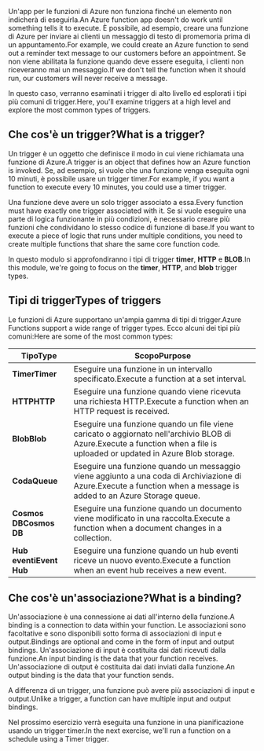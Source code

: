<span data-ttu-id="3cc51-101">Un'app per le funzioni di Azure non funziona finché un elemento non indicherà di eseguirla.</span><span class="sxs-lookup"><span data-stu-id="3cc51-101">An Azure function app doesn't do work until something tells it to execute.</span></span> <span data-ttu-id="3cc51-102">È possibile, ad esempio, creare una funzione di Azure per inviare ai clienti un messaggio di testo di promemoria prima di un appuntamento.</span><span class="sxs-lookup"><span data-stu-id="3cc51-102">For example, we could create an Azure function to send out a reminder text message to our customers before an appointment.</span></span> <span data-ttu-id="3cc51-103">Se non viene abilitata la funzione quando deve essere eseguita, i clienti non riceveranno mai un messaggio.</span><span class="sxs-lookup"><span data-stu-id="3cc51-103">If we don't tell the function when it should run, our customers will never receive a message.</span></span> 

<span data-ttu-id="3cc51-104">In questo caso, verranno esaminati i trigger di alto livello ed esplorati i tipi più comuni di trigger.</span><span class="sxs-lookup"><span data-stu-id="3cc51-104">Here, you'll examine triggers at a high level and explore the most common types of triggers.</span></span>

## <a name="what-is-a-trigger"></a><span data-ttu-id="3cc51-105">Che cos'è un trigger?</span><span class="sxs-lookup"><span data-stu-id="3cc51-105">What is a trigger?</span></span>

<span data-ttu-id="3cc51-106">Un trigger è un oggetto che definisce il modo in cui viene richiamata una funzione di Azure.</span><span class="sxs-lookup"><span data-stu-id="3cc51-106">A trigger is an object that defines how an Azure function is invoked.</span></span> <span data-ttu-id="3cc51-107">Se, ad esempio, si vuole che una funzione venga eseguita ogni 10 minuti, è possibile usare un trigger timer.</span><span class="sxs-lookup"><span data-stu-id="3cc51-107">For example, if you want a function to execute every 10 minutes, you could use a timer trigger.</span></span>

<span data-ttu-id="3cc51-108">Una funzione deve avere un solo trigger associato a essa.</span><span class="sxs-lookup"><span data-stu-id="3cc51-108">Every function must have exactly one trigger associated with it.</span></span> <span data-ttu-id="3cc51-109">Se si vuole eseguire una parte di logica funzionante in più condizioni, è necessario creare più funzioni che condividano lo stesso codice di funzione di base.</span><span class="sxs-lookup"><span data-stu-id="3cc51-109">If you want to execute a piece of logic that runs under multiple conditions, you need to create multiple functions that share the same core function code.</span></span>

<span data-ttu-id="3cc51-110">In questo modulo si approfondiranno i tipi di trigger **timer**, **HTTP** e **BLOB**.</span><span class="sxs-lookup"><span data-stu-id="3cc51-110">In this module, we're going to focus on the **timer**, **HTTP**, and **blob** trigger types.</span></span>

## <a name="types-of-triggers"></a><span data-ttu-id="3cc51-111">Tipi di trigger</span><span class="sxs-lookup"><span data-stu-id="3cc51-111">Types of triggers</span></span>

<span data-ttu-id="3cc51-112">Le funzioni di Azure supportano un'ampia gamma di tipi di trigger.</span><span class="sxs-lookup"><span data-stu-id="3cc51-112">Azure Functions support a wide range of trigger types.</span></span> <span data-ttu-id="3cc51-113">Ecco alcuni dei tipi più comuni:</span><span class="sxs-lookup"><span data-stu-id="3cc51-113">Here are some of the most common types:</span></span>

| <span data-ttu-id="3cc51-114">Tipo</span><span class="sxs-lookup"><span data-stu-id="3cc51-114">Type</span></span> | <span data-ttu-id="3cc51-115">Scopo</span><span class="sxs-lookup"><span data-stu-id="3cc51-115">Purpose</span></span> |
| --- | --- |
| <span data-ttu-id="3cc51-116">**Timer**</span><span class="sxs-lookup"><span data-stu-id="3cc51-116">**Timer**</span></span> | <span data-ttu-id="3cc51-117">Eseguire una funzione in un intervallo specificato.</span><span class="sxs-lookup"><span data-stu-id="3cc51-117">Execute a function at a set interval.</span></span> |
| <span data-ttu-id="3cc51-118">**HTTP**</span><span class="sxs-lookup"><span data-stu-id="3cc51-118">**HTTP**</span></span> | <span data-ttu-id="3cc51-119">Eseguire una funzione quando viene ricevuta una richiesta HTTP.</span><span class="sxs-lookup"><span data-stu-id="3cc51-119">Execute a function when an HTTP request is received.</span></span> |
| <span data-ttu-id="3cc51-120">**Blob**</span><span class="sxs-lookup"><span data-stu-id="3cc51-120">**Blob**</span></span> | <span data-ttu-id="3cc51-121">Eseguire una funzione quando un file viene caricato o aggiornato nell'archivio BLOB di Azure.</span><span class="sxs-lookup"><span data-stu-id="3cc51-121">Execute a function when a file is uploaded or updated in Azure Blob storage.</span></span> |
| <span data-ttu-id="3cc51-122">**Coda**</span><span class="sxs-lookup"><span data-stu-id="3cc51-122">**Queue**</span></span> | <span data-ttu-id="3cc51-123">Eseguire una funzione quando un messaggio viene aggiunto a una coda di Archiviazione di Azure.</span><span class="sxs-lookup"><span data-stu-id="3cc51-123">Execute a function when a message is added to an Azure Storage queue.</span></span> |
| <span data-ttu-id="3cc51-124">**Cosmos DB**</span><span class="sxs-lookup"><span data-stu-id="3cc51-124">**Cosmos DB**</span></span> | <span data-ttu-id="3cc51-125">Eseguire una funzione quando un documento viene modificato in una raccolta.</span><span class="sxs-lookup"><span data-stu-id="3cc51-125">Execute a function when a document changes in a collection.</span></span> |
| <span data-ttu-id="3cc51-126">**Hub eventi**</span><span class="sxs-lookup"><span data-stu-id="3cc51-126">**Event Hub**</span></span> | <span data-ttu-id="3cc51-127">Eseguire una funzione quando un hub eventi riceve un nuovo evento.</span><span class="sxs-lookup"><span data-stu-id="3cc51-127">Execute a function when an event hub receives a new event.</span></span> |

## <a name="what-is-a-binding"></a><span data-ttu-id="3cc51-128">Che cos'è un'associazione?</span><span class="sxs-lookup"><span data-stu-id="3cc51-128">What is a binding?</span></span>

<span data-ttu-id="3cc51-129">Un'associazione è una connessione ai dati all'interno della funzione.</span><span class="sxs-lookup"><span data-stu-id="3cc51-129">A binding is a connection to data within your function.</span></span> <span data-ttu-id="3cc51-130">Le associazioni sono facoltative e sono disponibili sotto forma di associazioni di input e output.</span><span class="sxs-lookup"><span data-stu-id="3cc51-130">Bindings are optional and come in the form of input and output bindings.</span></span> <span data-ttu-id="3cc51-131">Un'associazione di input è costituita dai dati ricevuti dalla funzione.</span><span class="sxs-lookup"><span data-stu-id="3cc51-131">An input binding is the data that your function receives.</span></span> <span data-ttu-id="3cc51-132">Un'associazione di output è costituita dai dati inviati dalla funzione.</span><span class="sxs-lookup"><span data-stu-id="3cc51-132">An output binding is the data that your function sends.</span></span>

<span data-ttu-id="3cc51-133">A differenza di un trigger, una funzione può avere più associazioni di input e output.</span><span class="sxs-lookup"><span data-stu-id="3cc51-133">Unlike a trigger, a function can have multiple input and output bindings.</span></span>

<span data-ttu-id="3cc51-134">Nel prossimo esercizio verrà eseguita una funzione in una pianificazione usando un trigger timer.</span><span class="sxs-lookup"><span data-stu-id="3cc51-134">In the next exercise, we'll run a function on a schedule using a Timer trigger.</span></span>